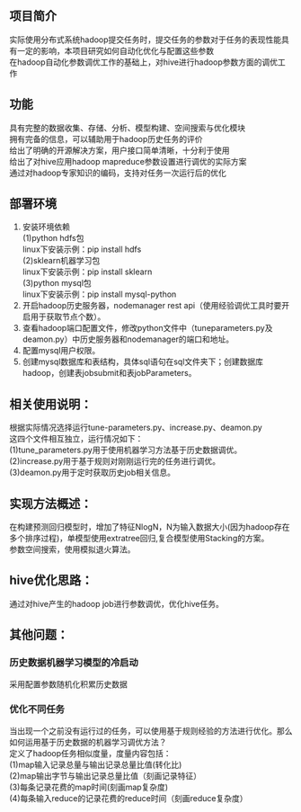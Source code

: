 ## 项目简介 <br>
实际使用分布式系统hadoop提交任务时，提交任务的参数对于任务的表现性能具有一定的影响，本项目研究如何自动化优化与配置这些参数<br>
在hadoop自动化参数调优工作的基础上，对hive进行hadoop参数方面的调优工作<br>
## 功能<br>
具有完整的数据收集、存储、分析、模型构建、空间搜索与优化模块<br>
拥有完备的信息，可以辅助用于hadoop历史任务的评价<br>
给出了明确的开源解决方案，用户接口简单清晰，十分利于使用<br>
给出了对hive应用hadoop mapreduce参数设置进行调优的实际方案<br>
通过对hadoop专家知识的编码，支持对任务一次运行后的优化<br>

## 部署环境<br>
1. 安装环境依赖<br>
(1)python hdfs包<br>
linux下安装示例：pip install hdfs<br>
(2)sklearn机器学习包<br>
linux下安装示例：pip install sklearn<br>
(3)python mysql包<br>
linux下安装示例：pip install mysql-python<br>
2. 开启hadoop历史服务器，nodemanager rest api（使用经验调优工具时要开启用于获取节点个数）。<br>
3. 查看hadoop端口配置文件，修改python文件中（tuneparameters.py及deamon.py）中历史服务器和nodemanager的端口和地址。<br>
4. 配置mysql用户权限。<br>
5. 创建mysql数据库和表结构，具体sql语句在sql文件夹下；创建数据库hadoop，创建表jobsubmit和表jobParameters。<br>
## 相关使用说明：<br>
根据实际情况选择运行tune-parameters.py、increase.py、deamon.py<br>
这四个文件相互独立，运行情况如下：<br>
(1)tune_parameters.py用于使用机器学习方法基于历史数据调优。<br>
(2)increase.py用于基于规则对刚刚运行完的任务进行调优。<br>
(3)deamon.py用于定时获取历史job相关信息。<br>

## 实现方法概述：<br>
在构建预测回归模型时，增加了特征NlogN，N为输入数据大小(因为hadoop存在多个排序过程)，单模型使用extratree回归,复合模型使用Stacking的方案。 <br>
参数空间搜索，使用模拟退火算法。<br>

## hive优化思路：<br>
通过对hive产生的hadoop job进行参数调优，优化hive任务。

## 其他问题：<br>
### 历史数据机器学习模型的冷启动
采用配置参数随机化积累历史数据
### 优化不同任务
当出现一个之前没有运行过的任务，可以使用基于规则经验的方法进行优化。那么如何运用基于历史数据的机器学习调优方法？<br>
定义了hadoop任务相似度量，度量内容包括：<br>
(1)map输入记录总量与输出记录总量比值(转化比)<br>
(2)map输出字节与输出记录总量比值（刻画记录特征）<br>
(3)每条记录花费的map时间(刻画map复杂度)<br>
(4)每条输入reduce的记录花费的reduce时间（刻画reduce复杂度）<br>



